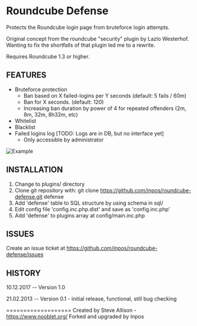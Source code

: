 Roundcube Defense
===================
Protects the Roundcube login page from bruteforce login attempts.

Original concept from the roundcube "security" plugin by Lazlo Westerhof.
Wanting to fix the shortfalls of that plugin led me to a rewrite.

Requires Roundcube 1.3 or higher.

FEATURES
-------------------
- Bruteforce protection
    - Ban based on X failed-logins per Y seconds (default: 5 fails / 60m)
    - Ban for X seconds. (default: 120)
    - Increasing ban duration by power of 4 for repeated offenders (2m, 8m, 32m, 8h32m, etc)
- Whitelist
- Blacklist
- Failed logins log [TODO: Logs are in DB, but no interface yet]
    - Only accessible by administrator

![Example](http://i.imgur.com/caJQC3I.png)
    
INSTALLATION
--------------------
1. Change to plugins/ directory
2. Clone git repository with: git clone https://github.com/inpos/roundcube-defense.git defense
3. Add 'defense' table to SQL structure by using schema in sql/
4. Edit config file 'config.inc.php.dist' and save as 'config.inc.php'
4. Add 'defense' to plugins array at config/main.inc.php

ISSUES
--------------------
Create an issue ticket at https://github.com/inpos/roundcube-defense/issues

HISTORY
--------------------
10.12.2017 -- Version 1.0

21.02.2013 -- Version 0.1
    - initial release, functional, still bug checking

===================
Created by Steve Allison - https://www.nooblet.org/
Forked and upgraded by Inpos